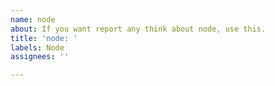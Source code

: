 ```yaml
---
name: node
about: If you want report any think about node, use this.
title: 'node: '
labels: Node
assignees: ''

---
```




